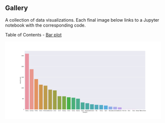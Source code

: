 ## Gallery
A collection of data visualizations. Each final image below links to a Jupyter notebook with the corresponding code.

Table of Contents
	- [Bar plot](#barplot)

<a name="barplot"></a>
[![png](visualizations/figures/barplot.png)](../visualizations/barplot)


